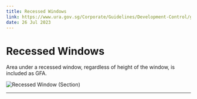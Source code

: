 ```yaml
---
title: Recessed Windows
link: https://www.ura.gov.sg/Corporate/Guidelines/Development-Control/gross-floor-area/GFA/RecessedWindows
date: 26 Jul 2023
---
```


# Recessed Windows

Area under a recessed window, regardless of height of the window, is included as GFA.

![Recessed Window (Section)](https://www.ura.gov.sg/-/media/Corporate/Guidelines/Development-control/GFA/GFA-09-Recessed-windows_final.jpg?h=690&w=1000) 

---


